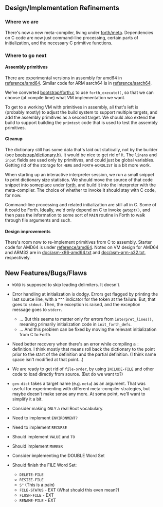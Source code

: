 ## Design/Implementation Refinements
### Where we are
There's now a new meta-compiler, living under [forth/meta](forth/meta).
Dependencies on C code are now just command-line processing,
certain parts of initialization, and the necessary C primitive
functions.

### Where to go next
#### Assembly primitives
There are experimental versions in assembly for amd64 in
[reference/amd64](reference/amd64/).  Similar code for ARM aarch64 is
in [reference/aarch64](reference/aarch64/).

We've converted [bootstrap/forth.c](bootstrap/forth.c) to use
`forth_execute()`, so that we can choose (at compile time) what
VM implementation we want.

To get to a working VM with primitives in assembly, all that's left
is (probably mostly) to adjust the build system to support multiple
targets, and add the assembly primitives as a second target.  We should
also extend the build to support building the `primtest` code that is
used to test the assembly primitives.

#### Cleanup
The dictionary still has some data that's laid out statically, not
by the builder (see [bootstrap/dictionary.h](bootstrap/dictionary.h)).
It would be nice to get rid of it.  The `lineno` and `input` fields
are used only by primitives, and could just be global variables.
Getting rid of the storage for `HERE` and `FORTH-WORDLIST` is a bit more
work.

When starting up an interactive interpreter session, we run a small
snippet to print dictionary size statistics.  We should move the source
of that code snippet into someplace under [forth](forth/), and build it
into the interpreter with the meta-compiler.  The choice of whether to
invoke it should stay with C code, for now.

Command-line processing and related initialization are still all
in C.  Some of it could be Forth.  Ideally, we'd only depend on
C to invoke `getopt()`, and then pass the information to some sort
of `MAIN` routine in Forth to walk through file arguments and such.

#### Design improvements
There's room now to re-implement primitives from C to assembly.  Starter
code for AMD64 is under [reference/amd64](reference/amd64).  Notes on
VM design for AMD64 and ARM32 are in
[doc/asm-x86-amd64.txt](doc/asm-x86-amd64.txt) and
[doc/asm-arm-a32.txt](doc/asm-arm-a32.txt), respectively.

## New Features/Bugs/Flaws

- `WORD` is supposed to skip leading delimiters.  It doesn't.

- Error handling at initialization is dodgy.  Errors get flagged by
  printing the last source line, with a **^^^** indicator for the token
  at the failure.  But, that goes to `stdout`.  Then, the exception is
  raised, and the exception message goes to `stderr`.
  + ... But this seems to matter only for errors from `interpret_lines()`,
    meaning primarily initialization code in `init_forth_defs`.
  + ... And this problem can be fixed by moving the relevant
    initialization from C to Forth.

- Need better recovery when there's an error while compiling a
  `:` definition.  I think mostly that means roll back the dictionary
  to the point prior to the start of the definition and the partial
  definition. (I think name space isn't modified at that point...)

- We are ready to get rid of `file-order`, by using `INCLUDE-FILE` and
  other code to load directly from source.  (But do we want to?)

- `gen-dict` takes a target name (e.g. `meta`) as an argument.  That was
  useful for experimenting with different meta-compiler strategies, but
  maybe doesn't make sense any more.  At some point, we'll want to
  simplify it a bit.

- Consider making `ONLY` a real Root vocabulary.

- Need to implement `ENVIRONMENT?`

- Need to implement `RECURSE`

- Should implement `VALUE` and `TO`

- Should implement `MARKER`

- Consider implementing the DOUBLE Word Set

- Should finish the FILE Word Set:
  * `DELETE-FILE`
  * `RESIZE-FILE`
  * `S"`  (This is a pain)
  * `FILE-STATUS`  - EXT (What should this even mean?)
  * `FLUSH-FILE`  - EXT
  * `RENAME-FILE`  - EXT
